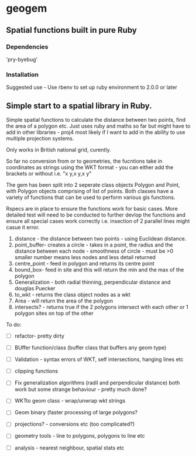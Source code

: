 # geogem
## Spatial functions built in pure Ruby

### Dependencies 

'pry-byebug'

### Installation

Suggested use - Use rbenv to set up ruby environment to 2.0.0 or later


## Simple start to a spatial library in Ruby.

Simple spatial functions to calculate the distance between two points, find the area of a polygon etc. Just uses ruby and maths so far but might have to add in other libraries - proj4 most likely if I want to add in the ability to use multiple projection systems.  

Only works in British national grid, curently.

So far no conversion from or to geometries, the fucntions take in coordinates as strings using the WKT format - you can either add the brackets or without i.e. "x y,x y,x y" 

The gem has been split into 2 seperate class objects Polygon and Point, with Polygon objects comprising of list of points. Both classes have a variety of functions that can be used to perform various gis functions.

Rspecs are in place to ensure the functions work for basic cases. More detailed test will need to be conducted to further devlop the functions and ensure all special cases work correctly i.e. insection of 2 parallel lines might casue it error.

1. distance - the distance between two points - using Euclidean distance.
2. point_buffer- creates a circle - takes in a point, the radius and the distance between each node - smoothness of circle - must be >0 smaller number means less nodes and less detail returned
3. centre_point - feed in polygon and returns its centre point
4. bound_box- feed in site and this will return the min and the max of the polygon
5. Generalization - both radial thinning, perpendicular distance and douglas Puecker
6. to_wkt - returns the class object nodes as a wkt
7. Area - will return the area of the polygon
8. intersects? - returns true if the 2 polygons intersect with each other or 1 polygon sites on top of the other


To do:
- [ ] refactor- pretty dirty
- [ ] BUffer function/class (buffer class that buffers any geom type)
- [ ] Validation - syntax errors of WKT, self intersections, hanging lines etc
- [ ] clipping functions
- [ ] Fix generalization algorithms (radil and perpendicular distance) both work but some strange behaviour - pretty much done?
- [ ] WKTto geom class - wrap/unwrap wkt strings
- [ ] Geom binary (faster processing of large polygons?
- [ ] projections? - conversions etc (too complicated?)
- [ ] geometry tools - line to polygons, polygons to line etc
- [ ] analysis - nearest neighbour, spatial stats etc


